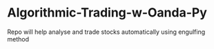 # Algorithmic-Trading-w-Oanda-Py
Repo will help analyse and trade stocks automatically using engulfing method
